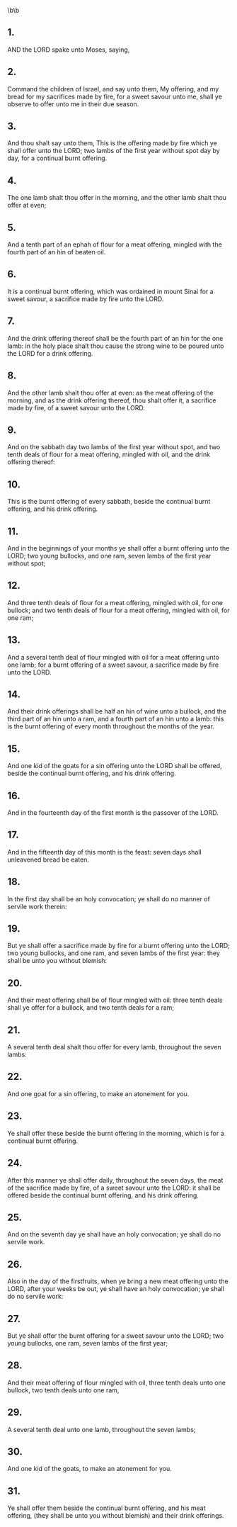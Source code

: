 \b\b
## 1.
AND the LORD spake unto Moses, saying,
## 2.
Command the children of Israel, and say unto them, My offering, and my bread for my sacrifices made by fire, for a sweet savour unto me, shall ye observe to offer unto me in their due season.
## 3.
And thou shalt say unto them, This is the offering made by fire which ye shall offer unto the LORD; two lambs of the first year without spot day by day, for a continual burnt offering.
## 4.
The one lamb shalt thou offer in the morning, and the other lamb shalt thou offer at even;
## 5.
And a tenth part of an ephah of flour for a meat offering, mingled with the fourth part of an hin of beaten oil.
## 6.
It is a continual burnt offering, which was ordained in mount Sinai for a sweet savour, a sacrifice made by fire unto the LORD.
## 7.
And the drink offering thereof shall be the fourth part of an hin for the one lamb: in the holy place shalt thou cause the strong wine to be poured unto the LORD for a drink offering.
## 8.
And the other lamb shalt thou offer at even: as the meat offering of the morning, and as the drink offering thereof, thou shalt offer it, a sacrifice made by fire, of a sweet savour unto the LORD.
## 9.
And on the sabbath day two lambs of the first year without spot, and two tenth deals of flour for a meat offering, mingled with oil, and the drink offering thereof:
## 10.
This is the burnt offering of every sabbath, beside the continual burnt offering, and his drink offering.
## 11.
And in the beginnings of your months ye shall offer a burnt offering unto the LORD; two young bullocks, and one ram, seven lambs of the first year without spot;
## 12.
And three tenth deals of flour for a meat offering, mingled with oil, for one bullock; and two tenth deals of flour for a meat offering, mingled with oil, for one ram;
## 13.
And a several tenth deal of flour mingled with oil for a meat offering unto one lamb; for a burnt offering of a sweet savour, a sacrifice made by fire unto the LORD.
## 14.
And their drink offerings shall be half an hin of wine unto a bullock, and the third part of an hin unto a ram, and a fourth part of an hin unto a lamb: this is the burnt offering of every month throughout the months of the year.
## 15.
And one kid of the goats for a sin offering unto the LORD shall be offered, beside the continual burnt offering, and his drink offering.
## 16.
And in the fourteenth day of the first month is the passover of the LORD.
## 17.
And in the fifteenth day of this month is the feast: seven days shall unleavened bread be eaten.
## 18.
In the first day shall be an holy convocation; ye shall do no manner of servile work therein:
## 19.
But ye shall offer a sacrifice made by fire for a burnt offering unto the LORD; two young bullocks, and one ram, and seven lambs of the first year: they shall be unto you without blemish:
## 20.
And their meat offering shall be of flour mingled with oil: three tenth deals shall ye offer for a bullock, and two tenth deals for a ram;
## 21.
A several tenth deal shalt thou offer for every lamb, throughout the seven lambs:
## 22.
And one goat for a sin offering, to make an atonement for you.
## 23.
Ye shall offer these beside the burnt offering in the morning, which is for a continual burnt offering.
## 24.
After this manner ye shall offer daily, throughout the seven days, the meat of the sacrifice made by fire, of a sweet savour unto the LORD: it shall be offered beside the continual burnt offering, and his drink offering.
## 25.
And on the seventh day ye shall have an holy convocation; ye shall do no servile work.
## 26.
Also in the day of the firstfruits, when ye bring a new meat offering unto the LORD, after your weeks be out, ye shall have an holy convocation; ye shall do no servile work:
## 27.
But ye shall offer the burnt offering for a sweet savour unto the LORD; two young bullocks, one ram, seven lambs of the first year;
## 28.
And their meat offering of flour mingled with oil, three tenth deals unto one bullock, two tenth deals unto one ram,
## 29.
A several tenth deal unto one lamb, throughout the seven lambs;
## 30.
And one kid of the goats, to make an atonement for you.
## 31.
Ye shall offer them beside the continual burnt offering, and his meat offering, (they shall be unto you without blemish) and their drink offerings.
